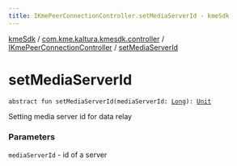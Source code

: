 ```yaml
---
title: IKmePeerConnectionController.setMediaServerId - kmeSdk
---
```


[kmeSdk](../../index.html) / [com.kme.kaltura.kmesdk.controller](../index.html) / [IKmePeerConnectionController](index.html) / [setMediaServerId](./set-media-server-id.html)

# setMediaServerId

`abstract fun setMediaServerId(mediaServerId: `[`Long`](https://kotlinlang.org/api/latest/jvm/stdlib/kotlin/-long/index.html)`): `[`Unit`](https://kotlinlang.org/api/latest/jvm/stdlib/kotlin/-unit/index.html)

Setting media server id for data relay

### Parameters

`mediaServerId` - id of a server